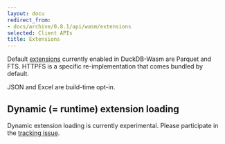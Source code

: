 ```yaml
---
layout: docu
redirect_from:
- docs/archive/0.8.1/api/wasm/extensions
selected: Client APIs
title: Extensions
---
```


Default [extensions](../../extensions/overview) currently enabled in DuckDB-Wasm are Parquet and FTS. HTTPFS is a specific re-implementation that comes bundled by default. 

JSON and Excel are build-time opt-in.

## Dynamic (= runtime) extension loading

Dynamic extension loading is currently experimental. Please participate in the [tracking issue](https://github.com/duckdb/duckdb-wasm/issues/1202).

